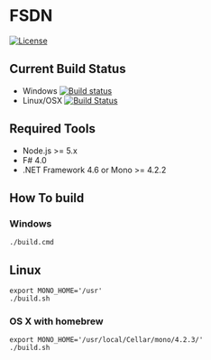 # FSDN

[![License][license-image]][license-url]

## Current Build Status

- Windows [![Build status](https://ci.appveyor.com/api/projects/status/2joteb64gcot01ro/branch/master?svg=true)](https://ci.appveyor.com/project/pocketberserker/fsdn/branch/master)
- Linux/OSX [![Build Status](https://travis-ci.org/fsdn-projects/FSDN.svg?branch=master)](https://travis-ci.org/fsdn-projects/FSDN)

## Required Tools

- Node.js >= 5.x
- F# 4.0
- .NET Framework 4.6 or Mono >= 4.2.2

## How To build

### Windows

```
./build.cmd
```

## Linux

```
export MONO_HOME='/usr'
./build.sh
```

### OS X with homebrew

```
export MONO_HOME='/usr/local/Cellar/mono/4.2.3/'
./build.sh
```

[license-url]: https://github.com/fsdn-projects/FSDN/blob/master/LICENSE
[license-image]: https://img.shields.io/github/license/fsdn-projects/FSDN.svg

